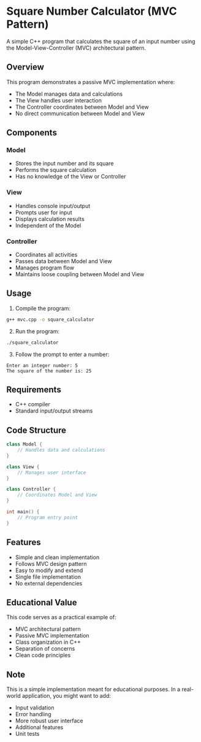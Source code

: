 # Square Number Calculator (MVC Pattern)

A simple C++ program that calculates the square of an input number using the Model-View-Controller (MVC) architectural pattern.

## Overview

This program demonstrates a passive MVC implementation where:
- The Model manages data and calculations
- The View handles user interaction
- The Controller coordinates between Model and View
- No direct communication between Model and View

## Components

### Model
- Stores the input number and its square
- Performs the square calculation
- Has no knowledge of the View or Controller

### View
- Handles console input/output
- Prompts user for input
- Displays calculation results
- Independent of the Model

### Controller
- Coordinates all activities
- Passes data between Model and View
- Manages program flow
- Maintains loose coupling between Model and View

## Usage

1. Compile the program:
```bash
g++ mvc.cpp -o square_calculator
```

2. Run the program:
```bash
./square_calculator
```

3. Follow the prompt to enter a number:
```
Enter an integer number: 5
The square of the number is: 25
```

## Requirements
- C++ compiler
- Standard input/output streams

## Code Structure

```cpp
class Model {
    // Handles data and calculations
}

class View {
    // Manages user interface
}

class Controller {
    // Coordinates Model and View
}

int main() {
    // Program entry point
}
```

## Features
- Simple and clean implementation
- Follows MVC design pattern
- Easy to modify and extend
- Single file implementation
- No external dependencies

## Educational Value
This code serves as a practical example of:
- MVC architectural pattern
- Passive MVC implementation
- Class organization in C++
- Separation of concerns
- Clean code principles

## Note
This is a simple implementation meant for educational purposes. In a real-world application, you might want to add:
- Input validation
- Error handling
- More robust user interface
- Additional features
- Unit tests